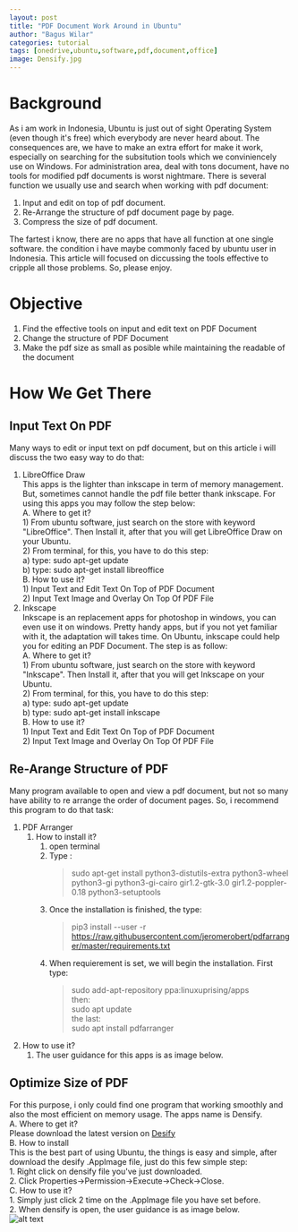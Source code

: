 ```yaml
---
layout: post
title: "PDF Document Work Around in Ubuntu"
author: "Bagus Wilar"
categories: tutorial
tags: [onedrive,ubuntu,software,pdf,document,office]
image: Densify.jpg
---
```




# Background
As i am work in Indonesia, Ubuntu is just out of sight Operating System (even though it's free) which everybody are never heard about. The consequences are, we have to make an extra effort for make it work, especially on searching for the subsitution tools which we conviniencely use on Windows. For administration area, deal with tons document, have no tools for modified pdf documents is worst nightmare.  There is several function we usually use and search when working with pdf document:
1. Input and edit on top of pdf document.
2. Re-Arrange the structure of pdf document page by page.
3. Compress the size of pdf document.

The fartest i know, there are no apps that have all function at one single software. the condition i have maybe commonly faced by ubuntu user in Indonesia. This article will focused on diccussing the tools effective to cripple all those problems. So, please enjoy.  
# Objective
1. Find the effective tools on input and edit text on PDF Document
2. Change the structure of PDF Document
3. Make the pdf size as small as posible while maintaining the readable of the document
# How We Get There
## Input Text On PDF
Many ways to edit or input text on pdf document, but on this article i will discuss the two easy way to do that:<br>
1. LibreOffice Draw <br>
    This apps is the lighter than inkscape in term of memory management. But, sometimes cannot handle the pdf file better thank inkscape. For using this apps you may       follow the step below:<br>
    A. Where to get it?<br>
         1) From ubuntu software, just search on the store with keyword "LibreOffice". Then Install it, after that you will get LibreOffice Draw on your Ubuntu.<br>
         2) From terminal, for this, you have to do this step:<br>
              a) type: sudo apt-get update<br>
              b) type: sudo apt-get install libreoffice<br>
    B. How to use it?<br>
         1) Input Text and Edit Text On Top of PDF Document<br>
         2) Input Text Image and Overlay On Top Of PDF File<br>
3. Inkscape<br>
    Inkscape is an replacement apps for photoshop in windows, you can even use it on windows. Pretty handy apps, but if you not yet familiar with it, the adaptation will takes time. On Ubuntu, inkscape could help you for editing an PDF Document. The step is as follow:<br>
     A. Where to get it?<br>
         1) From ubuntu software, just search on the store with keyword "Inkscape". Then Install it, after that you will get Inkscape on your Ubuntu.<br>
         2) From terminal, for this, you have to do this step:<br>
              a) type: sudo apt-get update<br>
              b) type: sudo apt-get install inkscape<br>
    B. How to use it?<br>
         1) Input Text and Edit Text On Top of PDF Document<br>
         2) Input Text Image and Overlay On Top Of PDF File<br>
## Re-Arange Structure of PDF
Many program available to open and view a pdf document, but not so many have ability to re arrange the order of document pages. So, i recommend this program to do that task:<br>
1. PDF Arranger<br>
    1. How to install it?<br>
         1. open terminal<br>
         2. Type : <br>
              > sudo apt-get install python3-distutils-extra python3-wheel python3-gi python3-gi-cairo gir1.2-gtk-3.0 gir1.2-poppler-0.18 python3-setuptools <br>
         3. Once the installation is finished, the type:<br>
              > pip3 install --user -r https://raw.githubusercontent.com/jeromerobert/pdfarranger/master/requirements.txt <br>
         4. When requierement is set, we will begin the installation. First type:<br>
               > sudo add-apt-repository ppa:linuxuprising/apps <br>
               then: <br>
               > sudo apt update <br>
               the last: <br>
               > sudo apt install pdfarranger <br>
2. How to use it? <br>
    1. The user guidance for this apps is as image below. <br>
    
## Optimize Size of PDF <br>
For this purpose, i only could find one program that working smoothly and also the most efficient on memory usage. The apps name is Densify. <br>
A. Where to get it? <br>
     Please download the latest version on [Desify](https://github.com/hkdb/Densify/releases) <br>
B. How to install <br>
    This is the best part of using Ubuntu, the things is easy and simple, after download the desify .AppImage file, just do this few simple step: <br>
    1. Right click on densify file you've just downloaded. <br>
    2. Click Properties->Permission->Execute->Check->Close. <br>
C. How to use it? <br>
     1. Simply just click 2 time on the .AppImage file you have set before. <br>
     2. When densify is open, the user guidance is as image below. <br>
     ![alt text]((https://github.com/bawil45/blog/blob/gh-pages/assets/img/Densify.jpg) "Densify Interface") 
